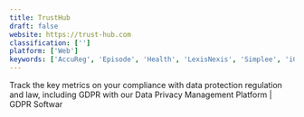 ```yaml
---
title: TrustHub
draft: false 
website: https://trust-hub.com
classification: ['']
platform: ['Web']
keywords: ['AccuReg', 'Episode', 'Health', 'LexisNexis', 'Simplee', 'iClinic', 'nThrive']
---
```

Track the key metrics on your compliance with data protection regulation and law, including GDPR with our Data Privacy Management Platform | GDPR Softwar